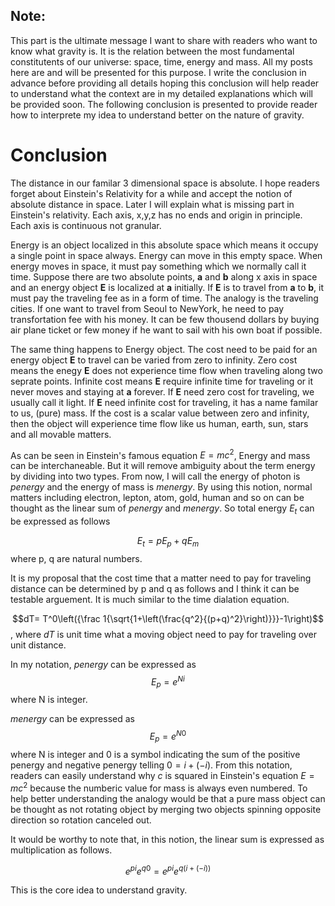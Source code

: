 
## Note:
This part is the ultimate message I want to share with readers who want to know what gravity is. It is the relation between the most fundamental constitutents of our universe: space, time, energy and mass. All my posts here are and will be presented for this purpose. I write the conclusion in advance before providing all details hoping this conclusion will help reader to understand what the context are in my detailed explanations which will be provided soon. The following conclusion is presented to provide reader how to interprete my idea to understand better on the nature of gravity.


# Conclusion
The distance in our familar 3 dimensional space is absolute. I hope readers forget about Einstein's Relativity for a while and accept the notion of absolute distance in space. Later I will explain what is missing part in Einstein's relativity. Each axis, x,y,z has no ends and origin in principle. Each axis is continuous not granular.

Energy is an object localized in this absolute space which means it occupy a single point in space always. Energy can move in this empty space. When energy moves in space, it must pay something which we normally call it time. Suppose there are two absolute points, **a** and **b** along x axis in space and an energy object **E** is localized at **a** initially. If **E** is to travel from **a** to **b**, it must pay the traveling fee as in a form of time. The analogy is the traveling cities. If one want to travel from Seoul to NewYork, he need to pay transfortation fee with his money. It can be few thousend dollars by buying air plane ticket or few money if he want to sail with his own boat if possible.

The same thing happens to Energy object. The cost need to be paid for an energy object **E** to travel can be varied from zero to infinity. Zero cost means the enegy **E** does not experience time flow when traveling along two seprate points. Infinite cost means **E** require infinite time for traveling or it never moves and staying at **a** forever. If **E** need zero cost for traveling, we usually call it light. If **E** need infinite cost for traveling, it has a name familar to us, (pure) mass. If the cost is a scalar value between zero and infinity, then the object will experience time flow like us human, earth, sun, stars and all movable matters.

As can be seen in Einstein's famous equation $E=mc^2$, Energy and mass can be interchaneable. But it will remove ambiguity about the term energy by dividing into two types. From now, I will call the energy of photon is *penergy* and the energy of mass is *menergy*. By using this notion, normal matters including electron, lepton, atom, gold, human and so on can be thought as the linear sum of *penergy* and *menergy*. So total energy $E_t$ can be expressed as follows

$$E_t=pE_p+qE_m$$ where p, q are natural numbers.

It is my proposal that the cost time that a matter need to pay for traveling distance can be determined by p and q as follows and I think it can be testable arguement. It is much similar to the time dialation equation.

$$dT= T^0\left({\frac 1{\sqrt{1+\left(\frac{q^2}{(p+q)^2}\right)}}}-1\right)$$, where $dT$ is unit time what a moving object need to pay for traveling over unit distance.


In my notation, *penergy* can be expressed as
$$E_p=e^{Ni}$$ where N is integer.

*menergy* can be expressed as
$$E_p=e^{N0}$$ where N is integer and 0 is a symbol indicating the sum of the positive penergy and negative penergy telling $0=i+(-i)$. From this notation, readers can easily understand why $c$ is squared in Einstein's equation $E=mc^2$ because the numberic value for mass is always even numbered. To help better understanding the analogy would be that a pure mass object can be thought as not rotating object by merging two objects spinning opposite direction so rotation canceled out.

It would be worthy to note that, in this notion, the linear sum is expressed as multiplication as follows.

$$e^{pi}e^{q0}=e^{pi}e^{q(i+(-i))}$$

This is the core idea to understand gravity.
